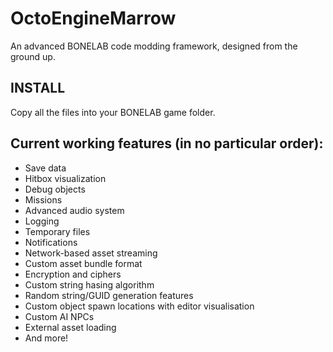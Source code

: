 # OctoEngineMarrow
An advanced BONELAB code modding framework, designed from the ground up.

## INSTALL
Copy all the files into your BONELAB game folder.

## Current working features (in no particular order):
- Save data
- Hitbox visualization
- Debug objects
- Missions
- Advanced audio system
- Logging
- Temporary files
- Notifications
- Network-based asset streaming
- Custom asset bundle format
- Encryption and ciphers
- Custom string hasing algorithm
- Random string/GUID generation features
- Custom object spawn locations with editor visualisation
- Custom AI NPCs
- External asset loading
- And more!
